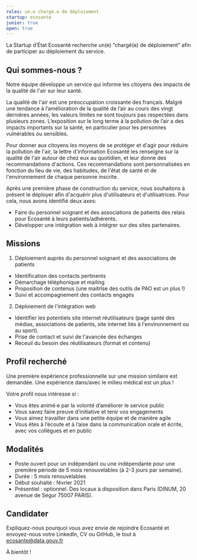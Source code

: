 ```yaml
---
roles: un.e chargé.e de déploiement
startup: ecosante
junior: true
open: true
---
```


La Startup d’État Ecosanté recherche un(e) “chargé(e) de déploiement” afin de participer au déploiement du service.

<!--more-->

## Qui sommes-nous ?

Notre équipe développe un service qui informe les citoyens des impacts de la qualité de l'air sur leur santé. 

La qualité de l'air est une préoccupation croissante des français. Malgré une tendance à l’amélioration de la qualité de l’air au cours des vingt dernières années, les valeurs limites ne sont toujours pas respectées dans plusieurs zones. L’exposition sur le long terme à la pollution de l’air a des impacts importants sur la santé, en particulier pour les personnes vulnérables ou sensibles.

Pour donner aux citoyens les moyens de se protéger et d'agir pour réduire la pollution de l'air, la lettre d'information Ecosanté les renseigne sur la qualité de l'air autour de chez eux au quotidien, et leur donne des recommandations d'actions. Ces recommandations sont personnalisées en fonction du lieu de vie, des habitudes, de l'état de santé et de l'environnement de chaque personne inscrite.

Après une première phase de construction du service, nous souhaitons à présent le déployer afin d'acquérir plus d'utilisateurs et d'utilisatrices. Pour cela, nous avons identifié deux axes:
- Faire du personnel soignant et des associations de patients des relais pour Ecosanté à leurs patients/adhérents.
- Développer une intégration web à intégrer sur des sites partenaires. 

## Missions

1. Déploiement auprès du personnel soignant et des associations de patients
- Identification des contacts pertinents 
- Démarchage téléphonique et mailing
- Proposition de contenus (une maitrîse des outils de PAO est un plus !)
- Suivi et accompagnement des contacts engagés

2. Déploiement de l'intégration web
- Identifier les potentiels site internet réutilisateurs (page santé des médias, associations de patients, site internet liés à l'environnement ou au sport).
- Prise de contact et suivi de l'avancée des échanges
- Receuil du besoin des réutilisateurs (format et contenu)


## Profil recherché

Une première expérience professionnelle sur une mission similaire est demandée. Une expérience dans/avec le milieu médical est un plus !

Votre profil nous intéresse si :

* Vous êtes animé·e par la volonté d’améliorer le service public
* Vous savez faire preuve d’initiative et tenir vos engagements
* Vous aimez travailler dans une petite équipe et de manière agile
* Vous êtes à l’écoute et à l’aise dans la communication orale et écrite, avec vos collègues et en public

## Modalités

- Poste ouvert pour un indépendant ou une indépendante pour une première période de 5 mois renouvelables (à 2-3  jours par semaine). 
- Durée : 5 mois renouvelables
- Début souhaité : février 2021
- Présentiel : optionnel. Des locaux à disposition dans Paris (DINUM, 20 avenue de Ségur 75007 PARIS).

## Candidater

Expliquez-nous pourquoi vous avez envie de rejoindre Ecosanté et envoyez-nous votre LinkedIn, CV ou GitHub, le tout à [ecosante@data.gouv.fr](mailto:ecosante@data.gouv.fr)

À bientôt !
